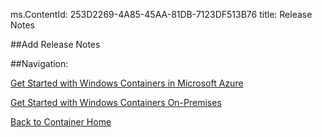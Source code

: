 ms.ContentId: 253D2269-4A85-45AA-81DB-7123DF513B76
title: Release Notes

##Add Release Notes

##Navigation:

[Get Started with Windows Containers in Microsoft Azure](../quick_start/azure_setup.md)

[Get Started with Windows Containers On-Premises](../quick_start/container_setup.md)

[Back to Container Home](../containers_welcome.md)